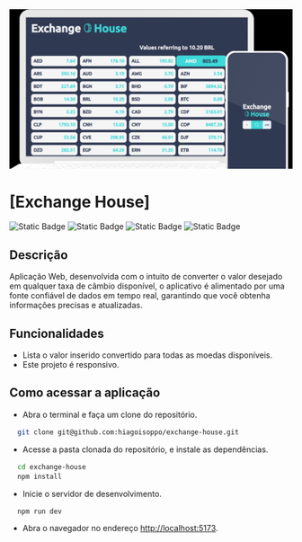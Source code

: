 <img src="/public/Preview.png" alt="Application Preview" />

# [Exchange House]

![Static Badge](https://img.shields.io/badge/ViteJs-4.3.9-yellow)
![Static Badge](https://img.shields.io/badge/SweetAlert2-11.7.5-purple)
![Static Badge](https://img.shields.io/badge/JavaScript-yellow)
![Static Badge](https://img.shields.io/badge/ExchangeRateApi-white)

## Descrição
Aplicação Web, desenvolvida com o intuito de converter o valor desejado em qualquer taxa de câmbio disponível, o aplicativo é alimentado por uma fonte confiável de dados em tempo real, garantindo que você obtenha informações precisas e atualizadas.

## Funcionalidades
- Lista o valor inserido convertido para todas as moedas disponíveis.
- Este projeto é responsivo.

## Como acessar a aplicação
  - Abra o terminal e faça um clone do repositório.
  ```bash
    git clone git@github.com:hiagoisoppo/exchange-house.git
  ```
  - Acesse a pasta clonada do repositório, e instale as dependências.
  ```bash
    cd exchange-house
    npm install
  ```
  - Inicie o servidor de desenvolvimento.
  ```bash
    npm run dev
  ```
  - Abra o navegador no endereço [http://localhost:5173](http://localhost:5173).
